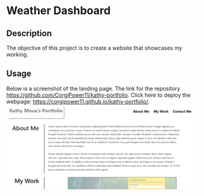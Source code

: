 # Weather Dashboard

## Description
The objective of this project is to create a website that showcases my working.

## Usage
Below is a screenshot of the landing page. The link for the repository https://github.com/CorgiPower11/kathy-portfolio. Click here to deploy the webpage: https://corgipower11.github.io/kathy-portfolio/.
    ![Landing Page Screenshot](./assets/images/Porrfolio-screenshoot.png)